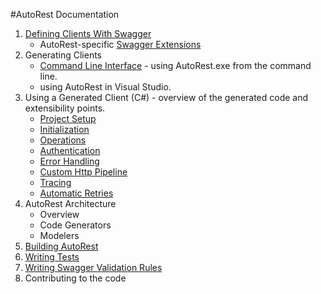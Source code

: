 #AutoRest Documentation

1. [Defining Clients With Swagger](developer/guide/defining-clients-swagger.md)
    - AutoRest-specific [Swagger Extensions](extensions/swagger-extensions.md)
2. Generating Clients
    - [Command Line Interface](user/cli.md) - using AutoRest.exe from the command line.
    - using AutoRest in Visual Studio.
3. Using a Generated Client (C#) - overview of the generated code and extensibility points.
    - [Project Setup](client/proj-setup.md)
    - [Initialization](client/init.md)
    - [Operations](client/ops.md)
    - [Authentication](client/auth.md)
    - [Error Handling](client/error.md)
    - [Custom Http Pipeline](client/handlers.md)
    - [Tracing](client/tracing.md)
    - [Automatic Retries](client/retry.md)
4. AutoRest Architecture
    - Overview
    - Code Generators
    - Modelers
5. [Building AutoRest](developer/guide/building-code.md)
6. [Writing Tests](developer/guide/writing-tests.md)
6. [Writing Swagger Validation Rules](developer/guide/writing-validation-rules.md)
7. Contributing to the code

[Swagger2.0]:https://github.com/swagger-api/swagger-spec/blob/master/versions/2.0.md
